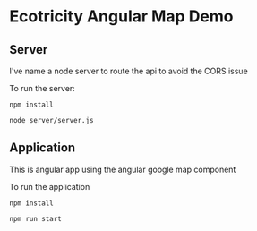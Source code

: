 
# Ecotricity Angular Map Demo

## Server

I've name a node server to route the api to avoid the CORS issue

To run the server:

```
npm install

node server/server.js
```

## Application

This is angular app using the angular google map component

To run the application

```
npm install

npm run start
```